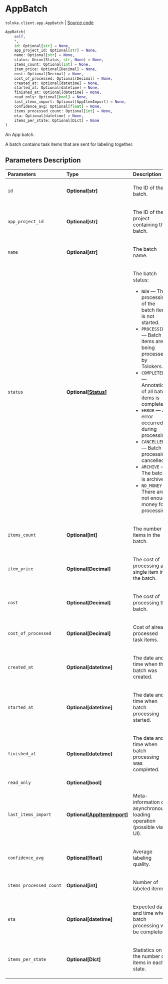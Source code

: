 # AppBatch
`toloka.client.app.AppBatch` | [Source code](https://github.com/Toloka/toloka-kit/blob/v1.1.2/src/client/app/__init__.py#L199)

```python
AppBatch(
    self,
    *,
    id: Optional[str] = None,
    app_project_id: Optional[str] = None,
    name: Optional[str] = None,
    status: Union[Status, str, None] = None,
    items_count: Optional[int] = None,
    item_price: Optional[Decimal] = None,
    cost: Optional[Decimal] = None,
    cost_of_processed: Optional[Decimal] = None,
    created_at: Optional[datetime] = None,
    started_at: Optional[datetime] = None,
    finished_at: Optional[datetime] = None,
    read_only: Optional[bool] = None,
    last_items_import: Optional[AppItemImport] = None,
    confidence_avg: Optional[float] = None,
    items_processed_count: Optional[int] = None,
    eta: Optional[datetime] = None,
    items_per_state: Optional[Dict] = None
)
```

An App batch.


A batch contains task items that are sent for labeling together.

## Parameters Description

| Parameters | Type | Description |
| :----------| :----| :-----------|
`id`|**Optional\[str\]**|<p>The ID of the batch.</p>
`app_project_id`|**Optional\[str\]**|<p>The ID of the project containing the batch.</p>
`name`|**Optional\[str\]**|<p>The batch name.</p>
`status`|**Optional\[[Status](toloka.client.app.AppBatch.Status.md)\]**|<p>The batch status:</p> <ul> <li>`NEW` — The processing of the batch items is not started.</li> <li>`PROCESSING` — Batch items are being processed by Tolokers.</li> <li>`COMPLETED` — Annotation of all batch items is completed.</li> <li>`ERROR` — An error occurred during processing.</li> <li>`CANCELLED` — Batch processing cancelled.</li> <li>`ARCHIVE` — The batch is archived.</li> <li>`NO_MONEY` — There are not enough money for processing.</li> </ul>
`items_count`|**Optional\[int\]**|<p>The number of items in the batch.</p>
`item_price`|**Optional\[Decimal\]**|<p>The cost of processing a single item in the batch.</p>
`cost`|**Optional\[Decimal\]**|<p>The cost of processing the batch.</p>
`cost_of_processed`|**Optional\[Decimal\]**|<p>Cost of already processed task items.</p>
`created_at`|**Optional\[datetime\]**|<p>The date and time when the batch was created.</p>
`started_at`|**Optional\[datetime\]**|<p>The date and time when batch processing started.</p>
`finished_at`|**Optional\[datetime\]**|<p>The date and time when batch processing was completed.</p>
`read_only`|**Optional\[bool\]**|
`last_items_import`|**Optional\[[AppItemImport](toloka.client.app.AppItemImport.md)\]**|<p>Meta-information on asynchronous loading operation (possible via UI).</p>
`confidence_avg`|**Optional\[float\]**|<p>Average labeling quality.</p>
`items_processed_count`|**Optional\[int\]**|<p>Number of labeled items.</p>
`eta`|**Optional\[datetime\]**|<p>Expected date and time when batch processing will be completed.</p>
`items_per_state`|**Optional\[Dict\]**|<p>Statistics on the number of items in each state.</p>
